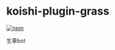 # koishi-plugin-grass

[![npm](https://img.shields.io/npm/v/koishi-plugin-grass?style=flat-square)](https://www.npmjs.com/package/koishi-plugin-grass)

生草bot
